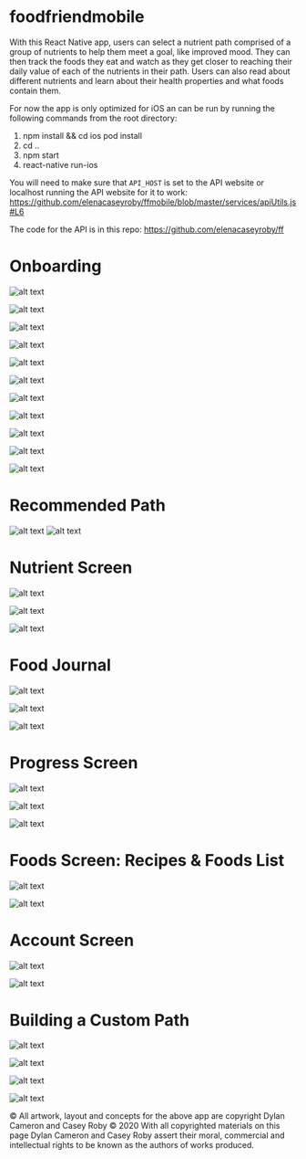 # foodfriendmobile
 
With this React Native app, users can select a nutrient path comprised of a group of nutrients to help them meet a goal, like improved mood.  They can then track the foods they eat and watch as they get closer to reaching their daily value of each of the nutrients in their path.  Users can also read about different nutrients and learn about their health properties and what foods contain them.

For now the app is only optimized for iOS an can be run by running the following commands from the root directory:
1. npm install  && cd ios pod install
2. cd .. 
3. npm start
4. react-native run-ios

You will need to make sure that `API_HOST` is set to the API website or localhost running the API website for it to work: https://github.com/elenacaseyroby/ffmobile/blob/master/services/apiUtils.js#L6

The code for the API is in this repo: https://github.com/elenacaseyroby/ff

# Onboarding

![alt text](https://github.com/elenacaseyroby/ffmobile/blob/master/screenshots/IMG-0803.PNG)

![alt text](https://github.com/elenacaseyroby/ffmobile/blob/master/screenshots/IMG-0805.PNG)

![alt text](https://github.com/elenacaseyroby/ffmobile/blob/master/screenshots/IMG-0806.PNG)

![alt text](https://github.com/elenacaseyroby/ffmobile/blob/master/screenshots/IMG-0807.PNG)

![alt text](https://github.com/elenacaseyroby/ffmobile/blob/master/screenshots/IMG-0808.PNG)

![alt text](https://github.com/elenacaseyroby/ffmobile/blob/master/screenshots/IMG-0809.PNG)

![alt text](https://github.com/elenacaseyroby/ffmobile/blob/master/screenshots/IMG-0810.PNG)

![alt text](https://github.com/elenacaseyroby/ffmobile/blob/master/screenshots/IMG-0811.PNG)

![alt text](https://github.com/elenacaseyroby/ffmobile/blob/master/screenshots/IMG-0812.PNG)

![alt text](https://github.com/elenacaseyroby/ffmobile/blob/master/screenshots/IMG-0813.PNG)

![alt text](https://github.com/elenacaseyroby/ffmobile/blob/master/screenshots/IMG-0815.PNG)





# Recommended Path
![alt text](https://github.com/elenacaseyroby/ffmobile/blob/master/screenshots/IMG-0816.PNG)
![alt text](https://github.com/elenacaseyroby/ffmobile/blob/master/screenshots/IMG-0820.PNG)






# Nutrient Screen

![alt text](https://github.com/elenacaseyroby/ffmobile/blob/master/screenshots/IMG-0817.PNG)

![alt text](https://github.com/elenacaseyroby/ffmobile/blob/master/screenshots/IMG-0818.PNG)

![alt text](https://github.com/elenacaseyroby/ffmobile/blob/master/screenshots/IMG-0819.PNG)






# Food Journal

![alt text](https://github.com/elenacaseyroby/ffmobile/blob/master/screenshots/IMG-0821.PNG)

![alt text](https://github.com/elenacaseyroby/ffmobile/blob/master/screenshots/IMG-0823.PNG)

![alt text](https://github.com/elenacaseyroby/ffmobile/blob/master/screenshots/IMG-0824.PNG)




# Progress Screen
![alt text](https://github.com/elenacaseyroby/ffmobile/blob/master/screenshots/IMG-0825.PNG)

![alt text](https://github.com/elenacaseyroby/ffmobile/blob/master/screenshots/IMG-0826.PNG)

![alt text](https://github.com/elenacaseyroby/ffmobile/blob/master/screenshots/IMG-0827.PNG)


# Foods Screen: Recipes & Foods List

![alt text](https://github.com/elenacaseyroby/ffmobile/blob/master/screenshots/IMG-0830.PNG)

![alt text](https://github.com/elenacaseyroby/ffmobile/blob/master/screenshots/IMG-0829.PNG)


# Account Screen
![alt text](https://github.com/elenacaseyroby/ffmobile/blob/master/screenshots/IMG-0831.PNG)

![alt text](https://github.com/elenacaseyroby/ffmobile/blob/master/screenshots/IMG-0833.PNG)


# Building a Custom Path 

![alt text](https://github.com/elenacaseyroby/ffmobile/blob/master/screenshots/IMG-0834.PNG)

![alt text](https://github.com/elenacaseyroby/ffmobile/blob/master/screenshots/IMG-0835.PNG)

![alt text](https://github.com/elenacaseyroby/ffmobile/blob/master/screenshots/IMG-0836.PNG)

![alt text](https://github.com/elenacaseyroby/ffmobile/blob/master/screenshots/IMG-0837.PNG)


© All artwork, layout and concepts for the above app are copyright Dylan Cameron and Casey Roby © 2020
With all copyrighted materials on this page Dylan Cameron and Casey Roby assert their moral, commercial and intellectual rights to be known as the authors of works produced.
